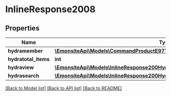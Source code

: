# InlineResponse2008

## Properties
Name | Type | Description | Notes
------------ | ------------- | ------------- | -------------
**hydramember** | [**\EmonsiteApi\Models\CommandProductE9771de728231a75b73008fe2e6c0e5fJsonld[]**](CommandProductE9771de728231a75b73008fe2e6c0e5fJsonld.md) |  | 
**hydratotal_items** | **int** |  | [optional] 
**hydraview** | [**\EmonsiteApi\Models\InlineResponse200Hydraview**](InlineResponse200Hydraview.md) |  | [optional] 
**hydrasearch** | [**\EmonsiteApi\Models\InlineResponse200Hydrasearch**](InlineResponse200Hydrasearch.md) |  | [optional] 

[[Back to Model list]](../../README.md#documentation-for-models) [[Back to API list]](../../README.md#documentation-for-api-endpoints) [[Back to README]](../../README.md)

